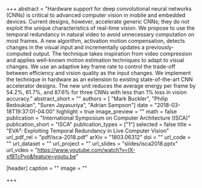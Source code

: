 +++
abstract = "Hardware support for deep convolutional neural networks (CNNs) is critical to advanced computer vision in mobile and embedded devices. Current designs, however, accelerate generic CNNs; they do not exploit the unique characteristics of real-time vision. We propose to use the temporal redundancy in natural video to avoid unnecessary computation on most frames. A new algorithm, activation motion compensation, detects changes in the visual input and incrementally updates a previously-computed output. The technique takes inspiration from video compression and applies well-known motion estimation techniques to adapt to visual changes. We use an adaptive key frame rate to control the trade-off between efficiency and vision quality as the input changes. We implement the technique in hardware as an extension to existing state-of-the-art CNN accelerator designs. The new unit reduces the average energy per frame by 54.2%, 61.7%, and 87.6% for three CNNs with less than 1% loss in vision accuracy."
abstract_short = ""
authors = [
	"Mark Buckler",
  "Philip Bedoukian",
  "Suren Jayasuriya",
  "Adrian Sampson"]
date = "2018-03-18T19:37:01-04:00"
highlight = true
image_preview = ""
math = false
publication = "International Symposium on Computer Architecture (ISCA)"
publication_short = "ISCA"
publication_types = ["1"]
selected = false
title = "EVA²: Exploiting Temporal Redundancy in Live Computer Vision"
url_pdf_rel = "pdf/isca-2018.pdf"
arXiv = "1803.06312"
doi = ""
url_code = ""
url_dataset = ""
url_project = ""
url_slides = "slides/isca2018.pptx"
url_video = "https://www.youtube.com/watch?v=IX-xfBTcPyo&feature=youtu.be"

[header]
  caption = ""
  image = ""

+++

